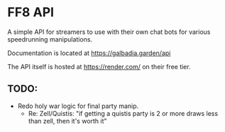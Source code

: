 # FF8 API

A simple API for streamers to use with their own chat bots for various speedrunning manipulations.

Documentation is located at https://galbadia.garden/api

The API itself is hosted at https://render.com/ on their free tier.

## TODO:
- Redo holy war logic for final party manip.
  - Re: Zell/Quistis: "if getting a quistis party is 2 or more draws less than zell, then it's worth it"